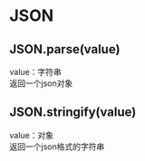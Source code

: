 # JSON

## JSON.parse(value) 
value：字符串  
返回一个json对象

## JSON.stringify(value) 
value：对象  
返回一个json格式的字符串